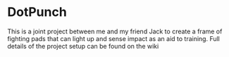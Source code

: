 # DotPunch
This is a joint project between me and my friend Jack to create a frame of fighting pads that can light up and sense impact as an aid to training. Full details of the project setup can be found on the wiki
